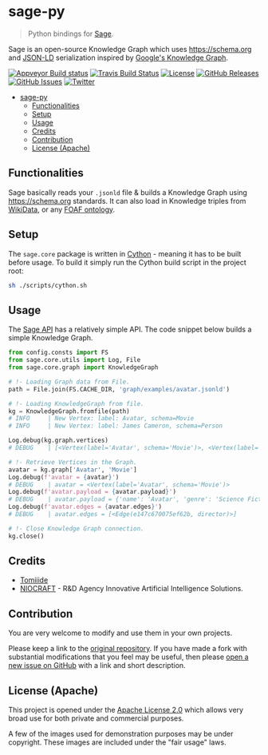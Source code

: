 # sage-py

> Python bindings for [Sage](https://github.com/victor-iyiola/sage-py).

Sage is an open-source Knowledge Graph which uses <https://schema.org> and [JSON-LD](https://json-ld.org) serialization inspired by [Google's Knowledge Graph](https://en.wikipedia.org/wiki/Knowledge_Graph).

[![Appveyor Build status](https://ci.appveyor.com/api/projects/status/sc059tu6cepei47f?svg=true)](https://ci.appveyor.com/project/victor-iyiola/sage)
[![Travis Build Status](https://travis-ci.org/victor-iyiola/sage.svg?branch=develop)](https://travis-ci.org/victor-iyiola/sage)
[![License](https://img.shields.io/badge/License-Apache%202.0-blue.svg)](./LICENSE)
[![GitHub Releases](https://img.shields.io/github/release/victor-iyiola/sage.svg)](https://github.com/victor-iyiola/sage/releases)
[![GitHub Issues](https://img.shields.io/github/issues/victor-iyiola/sage.svg)](http://github.com/victor-iyiola/sage/issues)
[![Twitter](https://img.shields.io/twitter/url/https/github.com/victor-iyiola/sage.svg?style=social)](https://twitter.com/intent/tweet?text=Wow:&url=https%3A%2F%2Fgithub.com%2Fvictor-iyiola%2Fsage)

- [sage-py](#sage-py)
  - [Functionalities](#functionalities)
  - [Setup](#setup)
  - [Usage](#usage)
  - [Credits](#credits)
  - [Contribution](#contribution)
  - [License (Apache)](#license-apache)

## Functionalities

Sage basically reads your `.jsonld` file & builds a Knowledge Graph using <https://schema.org> standards. It can also
 load in Knowledge triples from [WikiData](https://www.wikidata.org/wiki/Special:EntityPage/Q6108942), or any [FOAF
 ontology](<https://en.wikipedia.org/wiki/FOAF_(ontology)>).

## Setup

The `sage.core` package is written in [Cython](https://cython.org) - meaning it has to be built before usage. To
build it simply run the Cython build script in the project root:

```bash
sh ./scripts/cython.sh
```

## Usage

The [Sage API](./sage) has a relatively simple API. The code snippet below builds a simple Knowledge Graph.

```python
from config.consts import FS
from sage.core.utils import Log, File
from sage.core.graph import KnowledgeGraph

# !- Loading Graph data from File.
path = File.join(FS.CACHE_DIR, 'graph/examples/avatar.jsonld')

# !- Loading KnowledgeGraph from file.
kg = KnowledgeGraph.fromfile(path)
# INFO     | New Vertex: label: Avatar, schema=Movie
# INFO     | New Vertex: label: James Cameron, schema=Person

Log.debug(kg.graph.vertices)
# DEBUG    | [<Vertex(label='Avatar', schema='Movie')>, <Vertex(label='James Cameron', schema='Person')>]

# !- Retrieve Vertices in the Graph.
avatar = kg.graph['Avatar', 'Movie']
Log.debug(f'avatar = {avatar}')
# DEBUG    | avatar = <Vertex(label='Avatar', schema='Movie')>
Log.debug(f'avatar.payload = {avatar.payload}')
# DEBUG    | avatar.payload = {'name': 'Avatar', 'genre': 'Science Fiction', 'trailer': 'https://example.com/trailer
Log.debug(f'avatar.edges = {avatar.edges}')
# DEBUG    | avatar.edges = [<Edge(e147c670075ef62b, director)>]

# !- Close Knowledge Graph connection.
kg.close()
```

## Credits

- [Tomiiide](https://github.com/tomiiide)
- [NIOCRAFT](http://niocraft.com) - R&amp;D Agency Innovative Artificial Intelligence Solutions.

## Contribution

You are very welcome to modify and use them in your own projects.

Please keep a link to the [original repository](https://github.com/victor-iyiola/sage-py). If you have made a fork with substantial modifications that you feel may be useful, then please [open a new issue on GitHub](https://github.com/victor-iyiola/sage-py/issues) with a link and short description.

## License (Apache)

This project is opened under the [Apache License 2.0](./LICENSE) which allows very broad use for both private and commercial purposes.

A few of the images used for demonstration purposes may be under copyright. These images are included under the "fair usage" laws.

